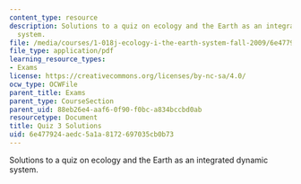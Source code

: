 ```yaml
---
content_type: resource
description: Solutions to a quiz on ecology and the Earth as an integrated dynamic
  system.
file: /media/courses/1-018j-ecology-i-the-earth-system-fall-2009/6e477924aedc5a1a8172697035cb0b73_MIT1_018JF09_study_sol_3.pdf
file_type: application/pdf
learning_resource_types:
- Exams
license: https://creativecommons.org/licenses/by-nc-sa/4.0/
ocw_type: OCWFile
parent_title: Exams
parent_type: CourseSection
parent_uid: 88eb26e4-aaf6-0f90-f0bc-a834bccbd0ab
resourcetype: Document
title: Quiz 3 Solutions
uid: 6e477924-aedc-5a1a-8172-697035cb0b73
---
```

Solutions to a quiz on ecology and the Earth as an integrated dynamic system.